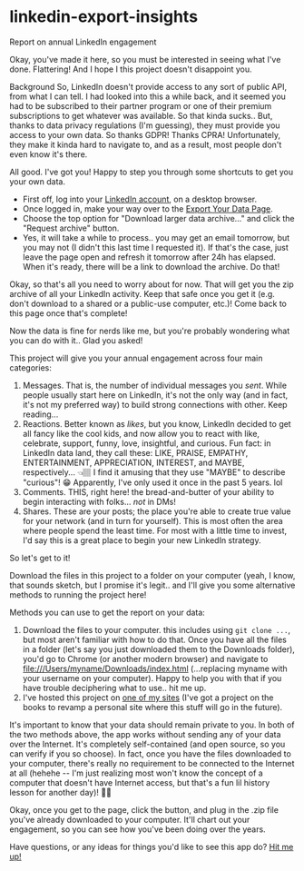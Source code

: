 # linkedin-export-insights
Report on annual LinkedIn engagement

Okay, you've made it here, so you must be interested in seeing what I've done. Flattering! And I hope I this project doesn't disappoint you.

Background
So, LinkedIn doesn't provide access to any sort of public API, from what I can tell. I had looked into this a while back, and it seemed you had to be subscribed to their partner program or one of their premium subscriptions to get whatever was available. So that kinda sucks.. But, thanks to data privacy regulations (I'm guessing), they must provide you access to your own data. So thanks GDPR! Thanks CPRA! Unfortunately, they make it kinda hard to navigate to, and as a result, most people don't even know it's there.

All good. I've got you! Happy to step you through some shortcuts to get you your own data.

- First off, log into your [LinkedIn account](https://linkedin.com/), on a desktop browser.
- Once logged in, make your way over to the [Export Your Data Page](https://www.linkedin.com/mypreferences/d/download-my-data).
- Choose the top option for "Download larger data archive..." and click the "Request archive" button.
- Yes, it will take a while to process.. you may get an email tomorrow, but you may not (I didn't this last time I requested it). If that's the case, just leave the page open and refresh it tomorrow after 24h has elapsed. When it's ready, there will be a link to download the archive. Do that!

Okay, so that's all you need to worry about for now. That will get you the zip archive of all your LinkedIn activity. Keep that safe once you get it (e.g. don't download to a shared or a public-use computer, etc.)! Come back to this page once that's complete!

Now the data is fine for nerds like me, but you're probably wondering what you can do with it.. Glad you asked!

This project will give you your annual engagement across four main categories:
1. Messages. That is, the number of individual messages you _sent_. While people usually start here on LinkedIn, it's not the only way (and in fact, it's not my preferred way) to build strong connections with other. Keep reading...
2. Reactions. Better known as _likes_, but you know, LinkedIn decided to get all fancy like the cool kids, and now allow you to react with like, celebrate, support, funny, love, insightful, and curious. Fun fact: in LinkedIn data land, they call these: LIKE, PRAISE, EMPATHY, ENTERTAINMENT, APPRECIATION, INTEREST, and MAYBE, respectively... 👈🏽 I find it amusing that they use "MAYBE" to describe "curious"! 😁 Apparently, I've only used it once in the past 5 years. lol
3. Comments. THIS, right here! the bread-and-butter of your ability to begin interacting with folks... _not_ in DMs!
4. Shares. These are your posts; the place you're able to create true value for your network (and in turn for yourself). This is most often the area where people spend the least time. For most with a little time to invest, I'd say this is a great place to begin your new LinkedIn strategy.

So let's get to it!

Download the files in this project to a folder on your computer (yeah, I know, that sounds sketch, but I promise it's legit.. and I'll give you some alternative methods to running the project here!

Methods you can use to get the report on your data:
1.  Download the files to your computer. this includes using `git clone ...`, but most aren't familiar with how to do that. Once you have all the files in a folder (let's say you just downloaded them to the Downloads folder), you'd go to Chrome (or another modern browser) and navigate to [file:///Users/myname/Downloads/index.html](file:///Users/myname/Downloads/index.html) (...replacing myname with your username on your computer). Happy to help you with that if you have trouble deciphering what to use.. hit me up.
2.  I've hosted this project on [one of my sites](https://influentmetrics.com/projects/linkedin-export-insights/) (I've got a project on the books to revamp a personal site where this stuff will go in the future).

It's important to know that your data should remain private to you. In both of the two methods above, the app works without sending any of your data over the Internet. It's completely self-contained (and open source, so you can verify if you so choose). In fact, once you have the files downloaded to your computer, there's really no requirement to be connected to the Internet at all (hehehe -- I'm just realizing most won't know the concept of a computer that doesn't have Internet access, but that's a fun lil history lesson for another day)! 🤦🏽

Okay, once you get to the page, click the button, and plug in the .zip file you've already downloaded to your computer. It'll chart out your engagement, so you can see how you've been doing over the years.

Have questions, or any ideas for things you'd like to see this app do? [Hit me up!](https://linkedin.com/in/timjimsimms/)

